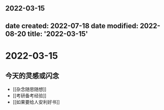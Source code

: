 2022-03-15
---
date created: 2022-07-18
date modified: 2022-08-20
title: '2022-03-15'
---

# 2022-03-15

## 今天的灵感或闪念

- [[杂念随思随想]]
- [[考研备考经验]]
- [[如果要给人安利好书]]
